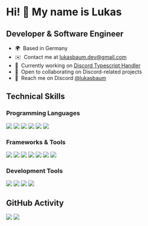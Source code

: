 # Hi! 👋 My name is Lukas

## Developer & Software Engineer
*   🌍  Based in Germany
*   ✉️  Contact me at [lukasbaum.dev@gmail.com](mailto:lukasbaum.dev@gmail.com)
*   🚀  Currently working on [Discord Typescript Handler](https://github.com/lukazbaum/discord-bot-handler)
*   🤝  Open to collaborating on Discord-related projects
*   💬  Reach me on Discord [@lukasbaum](https://discord.com/users/lukasbaum)

## Technical Skills
### Programming Languages
![](https://img.shields.io/badge/Rust-black?style=for-the-badge&logo=rust&logoColor=#E57324)
![](https://img.shields.io/badge/TypeScript-007ACC?style=for-the-badge&logo=typescript&logoColor=white)
![](https://img.shields.io/badge/JavaScript-323330?style=for-the-badge&logo=javascript&logoColor=F7DF1E)
![](https://img.shields.io/badge/Go-00ADD8?style=for-the-badge&logo=go&logoColor=white)
![](https://img.shields.io/badge/Kotlin-B125EA?style=for-the-badge&logo=kotlin&logoColor=white)
![](https://img.shields.io/badge/C%2B%2B-00599C?style=for-the-badge&logo=c%2B%2B&logoColor=white)

### Frameworks & Tools
![](https://img.shields.io/badge/React-20232A?style=for-the-badge&logo=react&logoColor=61DAFB)
![](https://img.shields.io/badge/Tailwind_CSS-38B2AC?style=for-the-badge&logo=tailwind-css&logoColor=white)
![](https://img.shields.io/badge/Tauri-FFC131?style=for-the-badge&logo=Tauri&logoColor=white)
![](https://img.shields.io/badge/MongoDB-4EA94B?style=for-the-badge&logo=mongodb&logoColor=white)
![](https://img.shields.io/badge/SurrealDB-FF00A0?style=for-the-badge&logo=surrealdb&logoColor=white)
![](https://img.shields.io/badge/bun-282a36?style=for-the-badge&logo=bun&logoColor=fbf0df)
![](https://img.shields.io/badge/Docker-2CA5E0?style=for-the-badge&logo=docker&logoColor=white)

### Development Tools
![](https://img.shields.io/badge/NeoVim-%2357A143.svg?&style=for-the-badge&logo=neovim&logoColor=white)
![](https://img.shields.io/badge/IntelliJ_IDEA-000000.svg?style=for-the-badge&logo=intellij-idea&logoColor=white)
![](https://img.shields.io/badge/Insomnia-5849be?style=for-the-badge&logo=Insomnia&logoColor=white)
![](https://img.shields.io/badge/Figma-F24E1E?style=for-the-badge&logo=figma&logoColor=white)

## GitHub Activity
![](https://github-profile-summary-cards.vercel.app/api/cards/profile-details?username=lukazbaum&theme=dracula)
![](https://streak-stats.demolab.com?user=lukazbaum&theme=dracula&hide_border=true&card_width=700)
